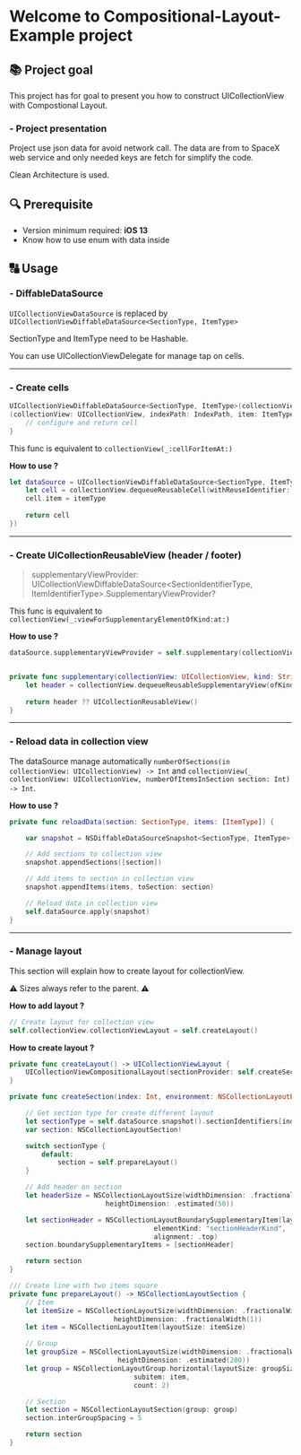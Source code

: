 # Welcome to Compositional-Layout-Example project

## 📚 Project goal
This project has for goal to present you how to construct UICollectionView with Compostional Layout.

### - Project presentation
Project use json data for avoid network call. The data are from to SpaceX web service and only needed keys are fetch for simplify the code.

Clean Architecture is used.

## 🔍 Prerequisite

 - Version minimum required: **iOS 13**
 - Know how to use enum with data inside

## 🔠 Usage
### - DiffableDataSource
`UICollectionViewDataSource` is replaced by `UICollectionViewDiffableDataSource<SectionType, ItemType>`

SectionType and ItemType need to be Hashable. 

You can use UICollectionViewDelegate for manage tap on cells.

***

### - Create cells
```swift
UICollectionViewDiffableDataSource<SectionType, ItemType>(collectionView: collectionView)  { 
(collectionView: UICollectionView, indexPath: IndexPath, item: ItemType) -> UICollectionViewCell? in 
	// configure and return cell
}
```

This func is equivalent to `collectionView(_:cellForItemAt:)`

**How to use ?**
```swift
let dataSource = UICollectionViewDiffableDataSource<SectionType, ItemType>(collectionView: self.collectionView, cellProvider: { collectionView, indexPath, itemType in
	let cell = collectionView.dequeueReusableCell(withReuseIdentifier: "cell", for: indexPath) as? Cell
	cell.item = itemType
	
	return cell
})
```
***

### - Create UICollectionReusableView (header / footer)
> supplementaryViewProvider: UICollectionViewDiffableDataSource<SectionIdentifierType, ItemIdentifierType>.SupplementaryViewProvider?

This func is equivalent to `collectionView(_:viewForSupplementaryElementOfKind:at:)`

**How to use ?**
```swift
dataSource.supplementaryViewProvider = self.supplementary(collectionView:kind:indexPath:)


private func supplementary(collectionView: UICollectionView, kind: String, indexPath: IndexPath) -> UICollectionReusableView {
	let header = collectionView.dequeueReusableSupplementaryView(ofKind: kind, withReuseIdentifier: "sectionHeader", for: indexPath) as? SectionHeader
	
	return header ?? UICollectionReusableView()
}
```

***

### - Reload data in collection view
The dataSource manage automatically `numberOfSections(in collectionView: UICollectionView) -> Int` and `collectionView(_ collectionView: UICollectionView, numberOfItemsInSection section: Int) -> Int`.

**How to use ?**
```swift
private func reloadData(section: SectionType, items: [ItemType]) {

	var snapshot = NSDiffableDataSourceSnapshot<SectionType, ItemType>()

	// Add sections to collection view
	snapshot.appendSections([section])

	// Add items to section in collection view
	snapshot.appendItems(items, toSection: section)

	// Reload data in collection view
	self.dataSource.apply(snapshot)
}
```

*** 

### - Manage layout
This section will explain how to create layout for collectionView.

⚠️ Sizes always refer to the parent. ⚠️

**How to add layout ?**
```swift
// Create layout for collection view
self.collectionView.collectionViewLayout = self.createLayout()
```

**How to create layout ?**
```swift
private func createLayout() -> UICollectionViewLayout {
	UICollectionViewCompositionalLayout(sectionProvider: self.createSection(index: environment:))
}
```

```swift
private func createSection(index: Int, environment: NSCollectionLayoutEnvironment) -> NSCollectionLayoutSection {

	// Get section type for create different layout
	let sectionType = self.dataSource.snapshot().sectionIdentifiers[index]
	var section: NSCollectionLayoutSection!

	switch sectionType {
		default: 
			section = self.prepareLayout()
	}

	// Add header on section
	let headerSize = NSCollectionLayoutSize(widthDimension: .fractionalWidth(1.0),
						heightDimension: .estimated(50))

	let sectionHeader = NSCollectionLayoutBoundarySupplementaryItem(layoutSize: headerSize,
									elementKind: "sectionHeaderKind",
									alignment: .top)
	section.boundarySupplementaryItems = [sectionHeader]

	return section
}
```

```swift
/// Create line with two items square
private func prepareLayout() -> NSCollectionLayoutSection {
	// Item
	let itemSize = NSCollectionLayoutSize(widthDimension: .fractionalWidth(0.5),
					      heightDimension: .fractionalWidth(1))
	let item = NSCollectionLayoutItem(layoutSize: itemSize)

	// Group
	let groupSize = NSCollectionLayoutSize(widthDimension: .fractionalWidth(1),
					       heightDimension: .estimated(200))
	let group = NSCollectionLayoutGroup.horizontal(layoutSize: groupSize,
						       subitem: item, 
						       count: 2)

	// Section
	let section = NSCollectionLayoutSection(group: group)
	section.interGroupSpacing = 5

	return section
}
```
